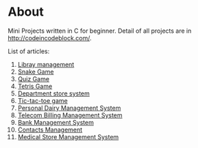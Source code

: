 # About

Mini Projects written in C for beginner. Detail of all projects are in http://codeincodeblock.com/.

List of articles:

 1. [Libray management](http://www.codeincodeblock.com/2011/03/mini-project-library-management-in-c.html)
 2. [Snake Game](http://www.codeincodeblock.com/2011/06/mini-projet-snake-game-in-c.html)
 3. [Quiz Game](http://www.codeincodeblock.com/2011/06/mini-project-quiz-in-c.html)
 4. [Tetris Game](https://www.codeincodeblock.com/2025/03/develop-tetris-game-in-c-programming.html)
 5. [Department store system](http://www.codeincodeblock.com/2011/06/mini-project-department-store-source.html)
 6. [Tic-tac-toe game](http://www.codeincodeblock.com/2011/06/mini-project-tic-tac-game-source-code.html)
 7. [Personal Dairy Management System](http://www.codeincodeblock.com/2012/06/school-project-personal-dairy.html)
 8. [Telecom Billing Management System](http://www.codeincodeblock.com/2012/06/telecom-billing-management-system-in-c.html)
 9. [Bank Management System](http://www.codeincodeblock.com/2012/06/codeblocks-project-bank-management.html)
 10. [Contacts Management](http://www.codeincodeblock.com/2011/09/contacts-manager-mini-project-in-c-with.html)
 11. [Medical Store Management System](http://www.codeincodeblock.com/2012/08/c-project-on-medical-store-management.html)
